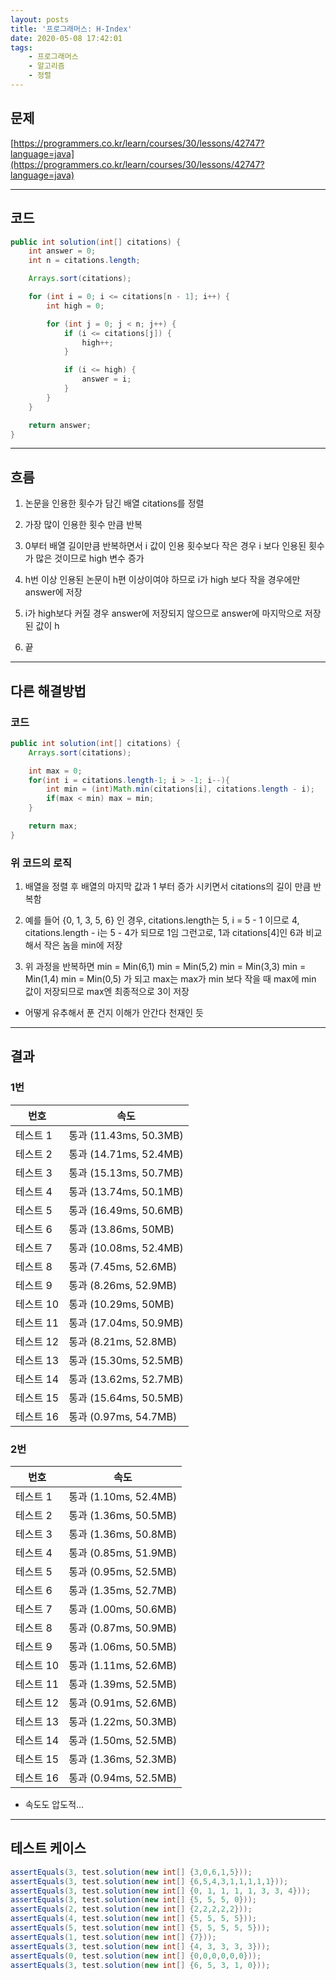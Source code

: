 ```yaml
---
layout: posts
title: '프로그래머스: H-Index'
date: 2020-05-08 17:42:01
tags:
    - 프로그래머스
    - 알고리즘
    - 정렬
---
```


## 문제

[https://programmers.co.kr/learn/courses/30/lessons/42747?language=java](https://programmers.co.kr/learn/courses/30/lessons/42747?language=java)

* * *

## 코드

```java
public int solution(int[] citations) {
    int answer = 0;
    int n = citations.length;

    Arrays.sort(citations);

    for (int i = 0; i <= citations[n - 1]; i++) {
        int high = 0;

        for (int j = 0; j < n; j++) {
            if (i <= citations[j]) {
                high++;
            }

            if (i <= high) {
                answer = i;
            }
        }
    }

    return answer;
}
```

* * *

## 흐름

1. 논문을 인용한 횟수가 담긴 배열 citations를 정렬

2. 가장 많이 인용한 횟수 만큼 반복

3. 0부터 배열 길이만큼 반복하면서 i 값이 인용 횟수보다 작은 경우 i 보다 인용된 횟수가 많은 것이므로 high 변수 증가

4. h번 이상 인용된 논문이 h편 이상이여야 하므로 i가 high 보다 작을 경우에만 answer에 저장

5. i가 high보다 커질 경우 answer에 저장되지 않으므로 answer에 마지막으로 저장된 값이 h

6. 끝

* * *

## 다른 해결방법

### 코드

```java
public int solution(int[] citations) {
    Arrays.sort(citations);

    int max = 0;
    for(int i = citations.length-1; i > -1; i--){
        int min = (int)Math.min(citations[i], citations.length - i);
        if(max < min) max = min;
    }

    return max;
}
```

### 위 코드의 로직

1. 배열을 정렬 후 배열의 마지막 값과 1 부터 증가 시키면서 citations의 길이 만큼 반복함

2. 예를 들어 {0, 1, 3, 5, 6} 인 경우, citations.length는 5, i = 5 - 1 이므로 4, citations.length - i는 5 - 4가 되므로 1임 그런고로, 1과 citations[4]인 6과 비교해서 작은 놈을 min에 저장

3. 위 과정을 반복하면
min = Min(6,1)
min = Min(5,2)
min = Min(3,3)
min = Min(1,4)
min = Min(0,5)
가 되고 max는 max가 min 보다 작을 때 max에 min 값이 저장되므로 max엔 최종적으로 3이 저장

- 어떻게 유추해서 푼 건지 이해가 안간다 천재인 듯

* * *

## 결과

### 1번

|번호|속도|
|----|----|
|테스트 1 |    통과 (11.43ms, 50.3MB)
|테스트 2 |    통과 (14.71ms, 52.4MB)
|테스트 3 |    통과 (15.13ms, 50.7MB)
|테스트 4 |    통과 (13.74ms, 50.1MB)
|테스트 5 |    통과 (16.49ms, 50.6MB)
|테스트 6 |    통과 (13.86ms, 50MB)
|테스트 7 |    통과 (10.08ms, 52.4MB)
|테스트 8 |    통과 (7.45ms, 52.6MB)
|테스트 9 |    통과 (8.26ms, 52.9MB)
|테스트 10 |    통과 (10.29ms, 50MB)
|테스트 11 |    통과 (17.04ms, 50.9MB)
|테스트 12 |    통과 (8.21ms, 52.8MB)
|테스트 13 |    통과 (15.30ms, 52.5MB)
|테스트 14 |    통과 (13.62ms, 52.7MB)
|테스트 15 |    통과 (15.64ms, 50.5MB)
|테스트 16 |    통과 (0.97ms, 54.7MB)

### 2번

|번호|속도|
|----|----|
|테스트 1 |    통과 (1.10ms, 52.4MB)
|테스트 2 |    통과 (1.36ms, 50.5MB)
|테스트 3 |    통과 (1.36ms, 50.8MB)
|테스트 4 |    통과 (0.85ms, 51.9MB)
|테스트 5 |    통과 (0.95ms, 52.5MB)
|테스트 6 |    통과 (1.35ms, 52.7MB)
|테스트 7 |    통과 (1.00ms, 50.6MB)
|테스트 8 |    통과 (0.87ms, 50.9MB)
|테스트 9 |    통과 (1.06ms, 50.5MB)
|테스트 10 |    통과 (1.11ms, 52.6MB)
|테스트 11 |    통과 (1.39ms, 52.5MB)
|테스트 12 |    통과 (0.91ms, 52.6MB)
|테스트 13 |    통과 (1.22ms, 50.3MB)
|테스트 14 |    통과 (1.50ms, 52.5MB)
|테스트 15 |    통과 (1.36ms, 52.3MB)
|테스트 16 |    통과 (0.94ms, 52.5MB)

- 속도도 압도적...

* * *

## 테스트 케이스

```java
assertEquals(3, test.solution(new int[] {3,0,6,1,5}));
assertEquals(3, test.solution(new int[] {6,5,4,3,1,1,1,1,1}));
assertEquals(3, test.solution(new int[] {0, 1, 1, 1, 1, 3, 3, 4}));
assertEquals(3, test.solution(new int[] {5, 5, 5, 0}));
assertEquals(2, test.solution(new int[] {2,2,2,2,2}));
assertEquals(4, test.solution(new int[] {5, 5, 5, 5}));
assertEquals(5, test.solution(new int[] {5, 5, 5, 5, 5}));
assertEquals(1, test.solution(new int[] {7}));
assertEquals(3, test.solution(new int[] {4, 3, 3, 3, 3}));
assertEquals(0, test.solution(new int[] {0,0,0,0,0,0}));
assertEquals(3, test.solution(new int[] {6, 5, 3, 1, 0}));
```
